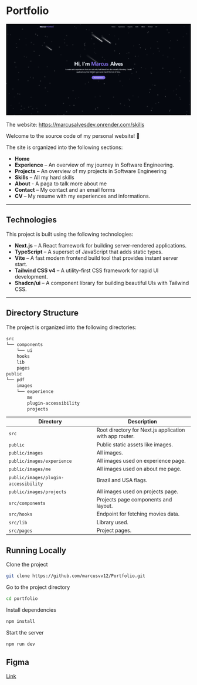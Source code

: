 # Portfolio

![alt text](image-2.png)

The website: https://marcusalvesdev.onrender.com/skills

Welcome to the source code of my personal website! 👋

The site is organized into the following sections:

- **Home**
- **Experience** – An overview of my  journey in Software Engineering.
- **Projects** – An overview of my  projects in Software Engineering
- **Skills** – All my hard skills
- **About** - A paga to talk more about me
- **Contact** – My contact and an email forms
- **CV** – My resume with my experiences and informations.

---

## Technologies

This project is built using the following technologies:

- **Next.js** – A React framework for building server-rendered applications.
- **TypeScript** – A superset of JavaScript that adds static types.
- **Vite** – A fast modern frontend build tool that provides instant server start.
- **Tailwind CSS v4** – A utility-first CSS framework for rapid UI development.
- **Shadcn/ui** – A component library for building beautiful UIs with Tailwind CSS.

---

## Directory Structure

The project is organized into the following directories:

```text
src
└── components
    └── ui
    hooks
    lib
    pages
public
└── pdf
    images
    └── experience
        me
        plugin-accessibility
        projects
```

| Directory                                 | Description                                             |
| ------------------------------------------| ------------------------------------------------------- |
| `src`                                     | Root directory for Next.js application with app router. |
| `public`                                  | Public static assets like images.                       |
| `public/images  `                         | All images.                                             |
| `public/images/experience  `              | All images used on experience page.                     |
| `public/images/me  `                      | All images used on about me page.                       |
| `public/images/plugin-accessibility  `    | Brazil and USA flags.                                   |
| `public/images/projects  `                | All images used on projects page.                       |
| `src/components`                          | Projects page components and layout.                    |
| `src/hooks`                               | Endpoint for fetching movies data.                      |
| `src/lib`                                 | Library used.                                           |
| `src/pages`                               | Project pages.                                          |

## Running Locally

Clone the project

```bash
git clone https://github.com/marcusvv12/Portfolio.git
```

Go to the project directory

```bash
cd portfolio
```

Install dependencies

```bash
npm install
```

Start the server

```bash
npm run dev
```

## Figma 

[Link](https://www.figma.com/design/hxdLXylaiFGKaBiwyy54g8/Porfolio?node-id=0-1&t=Wvsfhmm3QbLnjsnK-1)
